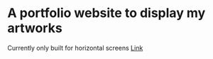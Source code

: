# A portfolio website to display my artworks
Currently only built for horizontal screens [Link](https://kevicai.github.io/art/)
